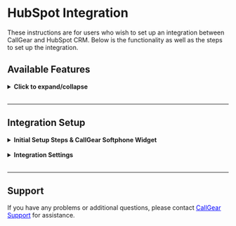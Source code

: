 # HubSpot Integration <br />

These instructions are for users who wish to set up an integration between CallGear and HubSpot CRM. Below is the functionality as well as the steps to set up the integration.

## Available Features <br />

<details>
<summary style="font-weight:bold;">Click to expand/collapse</summary> <br />

- **Automated Contact and Call Creation**: Easily generate contact and call records during incoming and outgoing calls with seamless automation.
- **Automated Call Routing**: Route calls to the appropriate manager (Сontact Щwner) in HubSpot, ensuring efficient communication management.
- **Deal Creation**: Automatically initiate deals after successful inbound and outbound calls, facilitating a fast sales process.
- **Ticket Creation**: Automate the creation of tickets for successful inbound, outbound or missed calls, providing comprehensive customer support management.
- **Flexible Call Attachment Options**: Customize call attachments by linking call recordings/voicemail and related information to related tickets, deals or contacts.
- **Customized Data Transfer**: Customize how data transfers from CallGear to specific HubSpot fields to improve data integrity.
- **Softphone Widget**: Initiate inbound and outbound calls directly within your CRM system with a convenient Softphone widget, enabling quick and efficient communication with customers and prospects.

</details>

<br />

---

## Integration Setup <br />

<details>
<summary style="font-weight:bold;">Initial Setup Steps & CallGear Softphone Widget</summary>

### Initial Steps <br />

- **Authorization**:
    - Log into <a href="https://app.hubspot.com/" style="color: blue; text-decoration: underline;">HubSpot</a> with your credentials.
    - Save and confirm the connection.
  
  ![image](hubspot_authorization.gif)
  
<br />

### CallGear Softphone Widget <br />

1.  **Installation**:
    - Use the <a href="https://chromewebstore.google.com/detail/callgear/gmepbeelpjhhlnkccmclgijnnleadijl" style="color: blue; text-decoration: underline;">provided link</a> to download and install the widget.
2.  **Authorization**:
    - Authenticate using your CallGear account credentials.
    - Log in to the installed widget under the same account.
3.  **Functionality Check**:
    - Enable the "Show softphone" option within <a href="https://app.hubspot.com/" style="color: blue; text-decoration: underline;">HubSpot</a>.
    - Make sure that the widget icon is displayed.
  
  ![image](hubspot_softphone.gif)

</details>
<br />
<details>
<summary style="font-weight:bold;">Integration Settings</summary>

### Custom Matching Employee <br />

_Incoming calls are forwarded to the Contact Owner (personal manager) identified in HubSpot._

- Automatic matching: After integration, employees are automatically mapped and calls are forwarded based on user's email.
- UI matching: Manually match employees in the UI, and these mappings will take precedence over automatic matching.

![image](hubspot_matching_employee.png)

<br />

### Data Transfer Setup <br />

- **Call Transfer Control**:
  - Enable or disable the creation of tickets or deals according to your needs.
  - Configure tickets and deals creation settings, including pipeline and stage.
<br />

- **Attaching Call Recordings**:
  - Define sources from which you want to receive recordings and call information.
  - Enable feature to automatically attach voicemail recordings to appropriate contacts if voicemail is configured.
  
  ![image](hubspot_setting_for_deals_and_tickets.gif)
<br />

- **Call Details Mapping**:
  - Configure the transfer of call information from CallGear to HubSpot:
    - Choose an object type: Contacts, Deals, Tickets.
    - Select the information you want to transfer from CallGear.
    - Select the field in the HubSpot object to which this information will be transferred.

   ![image](hubspot_data_mapping.gif)

</details>

<br />

---

## Support <br />


If you have any problems or additional questions, please contact <a href="mailto:support@callgear.com" style="color: blue; text-decoration: underline;">CallGear Support</a> for assistance.